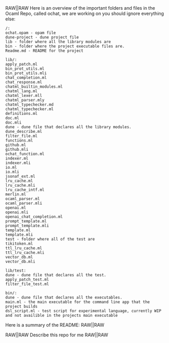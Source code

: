 <import file="prompt-examples/pair-programmer-template.md"/>

<msg role="user">
RAW|<context>|RAW
Here is an overview of the important folders and files in the Ocaml Repo, called ochat, we are working on you should ignore everything else:

    /:
    ochat.opam - opam file
    dune-project - dune project file
    lib - folder where all the library modules are
    bin - folder where the project executable files are.
    Readme.md - README for the project

    lib/:
    apply_patch.ml
    bin_prot_utils.ml
    bin_prot_utils.mli
    chat_completion.ml
    chat_response.ml
    chatml_builtin_modules.ml
    chatml_lang.ml
    chatml_lexer.mll
    chatml_parser.mly
    chatml_typechecker.md
    chatml_typechecker.ml
    definitions.ml
    doc.ml
    doc.mli
    dune - dune file that declares all the library modules.
    dune_describe.ml
    filter_file.ml
    functions.ml
    github.ml
    github.mli
    ochat_function.ml
    indexer.ml
    indexer.mli
    io.ml
    io.mli
    jsonaf_ext.ml
    lru_cache.ml
    lru_cache.mli
    lru_cache_intf.ml
    merlin.ml
    ocaml_parser.ml
    ocaml_parser.mli
    openai.ml
    openai.mli
    openai_chat_completion.ml
    prompt_template.ml
    prompt_template.mli
    template.ml
    template.mli
    test - folder where all of the test are
    tikitoken.ml
    ttl_lru_cache.ml
    ttl_lru_cache.mli
    vector_db.ml
    vector_db.mli 

    lib/test:
    dune - dune file that declares all the test.
    apply_patch_test.ml
    filter_file_test.ml

    bin/:
    dune - dune file that declares all the executables.
    main.ml - the main executable for the command line app that the project builds
    dsl_script.ml - test script for experimental language, currently WIP and not availible in the projects main executable

Here is a summary of the README:
<agent src="prompt-examples/summarise.md" local>
	<doc src="README.md" local strip/>
</agent>
RAW|</context>|RAW

RAW|<query>|RAW
Describe this repo for me
RAW|</query>|RAW
</msg>